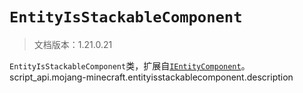 # `EntityIsStackableComponent`

> 文档版本：1.21.0.21

`EntityIsStackableComponent`类，扩展自[`IEntityComponent`](./ientitycomponent.md)。script_api.mojang-minecraft.entityisstackablecomponent.description
